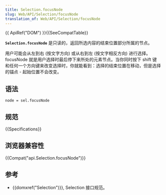 ```yaml
---
title: Selection.focusNode
slug: Web/API/Selection/focusNode
translation_of: Web/API/Selection/focusNode
---
```

{{ ApiRef("DOM") }}{{SeeCompatTable}}

**`Selection.focusNode`** 是只读的，返回所选内容的结束位置部分所属的节点。

用户可能会从左到右 (按文字方向) 或从右到左 (按文字相反方向) 进行选择。focusNode 就是用户选择时最后停下来所处的元素节点。当你同时按下 shift 键和任何一个方向键来改变选择时，你就能看到：选择的结束位置在移动，但是选择的锚点 - 起始位置不会改变。

## 语法

```plain
node = sel.focusNode
```

## 规范

{{Specifications}}

## 浏览器兼容性

{{Compat("api.Selection.focusNode")}}

## 参考

- {{domxref("Selection")}}, Selection 接口规范。
